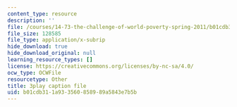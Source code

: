 ```yaml
---
content_type: resource
description: ''
file: /courses/14-73-the-challenge-of-world-poverty-spring-2011/b01cdb311a933560858989a5843e7b5b_7y67IP6XTPc.srt
file_size: 128585
file_type: application/x-subrip
hide_download: true
hide_download_original: null
learning_resource_types: []
license: https://creativecommons.org/licenses/by-nc-sa/4.0/
ocw_type: OCWFile
resourcetype: Other
title: 3play caption file
uid: b01cdb31-1a93-3560-8589-89a5843e7b5b
---
```

